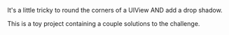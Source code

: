 It's a little tricky to round the corners of a UIView AND add a drop shadow.

This is a toy project containing a couple solutions to the challenge.
